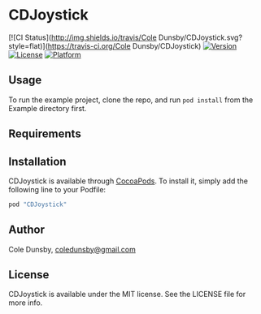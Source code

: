 # CDJoystick

[![CI Status](http://img.shields.io/travis/Cole Dunsby/CDJoystick.svg?style=flat)](https://travis-ci.org/Cole Dunsby/CDJoystick)
[![Version](https://img.shields.io/cocoapods/v/CDJoystick.svg?style=flat)](http://cocoapods.org/pods/CDJoystick)
[![License](https://img.shields.io/cocoapods/l/CDJoystick.svg?style=flat)](http://cocoapods.org/pods/CDJoystick)
[![Platform](https://img.shields.io/cocoapods/p/CDJoystick.svg?style=flat)](http://cocoapods.org/pods/CDJoystick)

## Usage

To run the example project, clone the repo, and run `pod install` from the Example directory first.

## Requirements

## Installation

CDJoystick is available through [CocoaPods](http://cocoapods.org). To install
it, simply add the following line to your Podfile:

```ruby
pod "CDJoystick"
```

## Author

Cole Dunsby, coledunsby@gmail.com

## License

CDJoystick is available under the MIT license. See the LICENSE file for more info.

